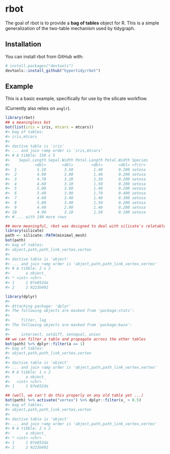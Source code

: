 
<!-- README.md is generated from README.Rmd. Please edit that file -->
rbot
====

The goal of rbot is to provide a **bag of tables** object for R. This is a simple generalization of the two-table mechanism used by tidygraph.

Installation
------------

You can install rbot from GitHub with:

``` r
# install.packages("devtools")
devtools::install_github("hypertidy/rbot")
```

Example
-------

This is a basic example, specifically for use by the silicate workflow.

(Currently also relies on `anglr`).

``` r
library(rbot)
## a meaningless bot
bot(list(iris = iris, mtcars = mtcars))
#> bag of tables:
#> iris,mtcars 
#> 
#> dactive table is 'iris' 
#> ... and join ramp order is 'iris,mtcars'
#> # A tibble: 150 x 5
#>    Sepal.Length Sepal.Width Petal.Length Petal.Width Species
#>           <dbl>       <dbl>        <dbl>       <dbl> <fctr> 
#>  1         5.10        3.50         1.40       0.200 setosa 
#>  2         4.90        3.00         1.40       0.200 setosa 
#>  3         4.70        3.20         1.30       0.200 setosa 
#>  4         4.60        3.10         1.50       0.200 setosa 
#>  5         5.00        3.60         1.40       0.200 setosa 
#>  6         5.40        3.90         1.70       0.400 setosa 
#>  7         4.60        3.40         1.40       0.300 setosa 
#>  8         5.00        3.40         1.50       0.200 setosa 
#>  9         4.40        2.90         1.40       0.200 setosa 
#> 10         4.90        3.10         1.50       0.100 setosa 
#> # ... with 140 more rows

## more meaningful, rbot was designed to deal with silicate's relatable tables
library(silicate)
path <- silicate::PATH(minimal_mesh)
bot(path)
#> bag of tables:
#> object,path,path_link_vertex,vertex 
#> 
#> dactive table is 'object' 
#> ... and join ramp order is 'object,path,path_link_vertex,vertex'
#> # A tibble: 2 x 2
#>       a object_ 
#> * <int> <chr>   
#> 1     1 07e852da
#> 2     2 9223b492

library(dplyr)
#> 
#> Attaching package: 'dplyr'
#> The following objects are masked from 'package:stats':
#> 
#>     filter, lag
#> The following objects are masked from 'package:base':
#> 
#>     intersect, setdiff, setequal, union
## we can filter a table and propagate across the other tables
bot(path) %>% dplyr::filter(a == 1)
#> bag of tables:
#> object,path,path_link_vertex,vertex 
#> 
#> dactive table is 'object' 
#> ... and join ramp order is 'object,path,path_link_vertex,vertex'
#> # A tibble: 1 x 2
#>       a object_ 
#>   <int> <chr>   
#> 1     1 07e852da

## (well, we can't do this properly on any old table yet ...)
bot(path) %>% activate("vertex") %>% dplyr::filter(x_ > 0.5)
#> bag of tables:
#> object,path,path_link_vertex,vertex 
#> 
#> dactive table is 'object' 
#> ... and join ramp order is 'object,path,path_link_vertex,vertex'
#> # A tibble: 2 x 2
#>       a object_ 
#> * <int> <chr>   
#> 1     1 07e852da
#> 2     2 9223b492
```
